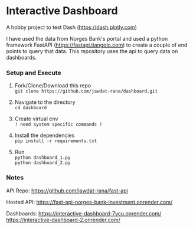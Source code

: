 # Interactive Dashboard

A hobby project to test Dash (https://dash.plotly.com)

I have used the data from Norges Bank's portal and used a python framework FastAPI (https://fastapi.tiangolo.com) to create a couple of end points to query that data. 
This repository uses the api to query data on dashboards.


### Setup and Execute
1. Fork/Clone/Download this repo <br>
`git clone https://github.com/jawdat-rana/dashboard.git`

2. Navigate to the directory <br>
`cd dashboard`

3. Create virtual env <br>
`! need system specific commands !`

4. Install the dependencies <br>
`pip install -r requirements.txt`

5. Run <br> 
`python dashboard_1.py` <br>
`python dashboard_2.py`

### Notes

API Repo:
https://github.com/jawdat-rana/fast-api

Hosted API:
https://fast-api-norges-bank-investment.onrender.com/

Dashboards:
https://interactive-dashboard-7vcu.onrender.com/
https://interactive-dashboard-2.onrender.com/

